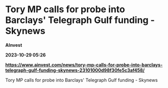 # Tory MP calls for probe into Barclays' Telegraph Gulf funding - Skynews
**AInvest**

**2023-10-29 05:26**

**https://www.ainvest.com/news/tory-mp-calls-for-probe-into-barclays-telegraph-gulf-funding-skynews-23101000d98f30fe5c3af458/**

Tory MP calls for probe into Barclays' Telegraph Gulf funding - Skynews